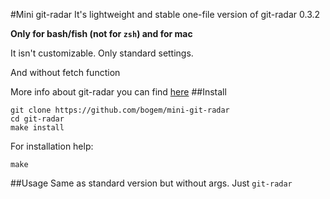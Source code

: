 #Mini git-radar
It's lightweight and stable one-file version of git-radar 0.3.2

**Only for bash/fish (not for `zsh`) and for mac**

It isn't customizable. Only standard settings.

And without fetch function

More info about git-radar you can find [here](https://github.com/michaeldfallen/git-radar)
##Install
```
git clone https://github.com/bogem/mini-git-radar
cd git-radar
make install
```

For installation help:

`make`

##Usage
Same as standard version but without args. Just `git-radar`


